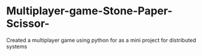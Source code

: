 # Multiplayer-game-Stone-Paper-Scissor-

Created a multiplayer game using python for as a mini project for distributed systems
